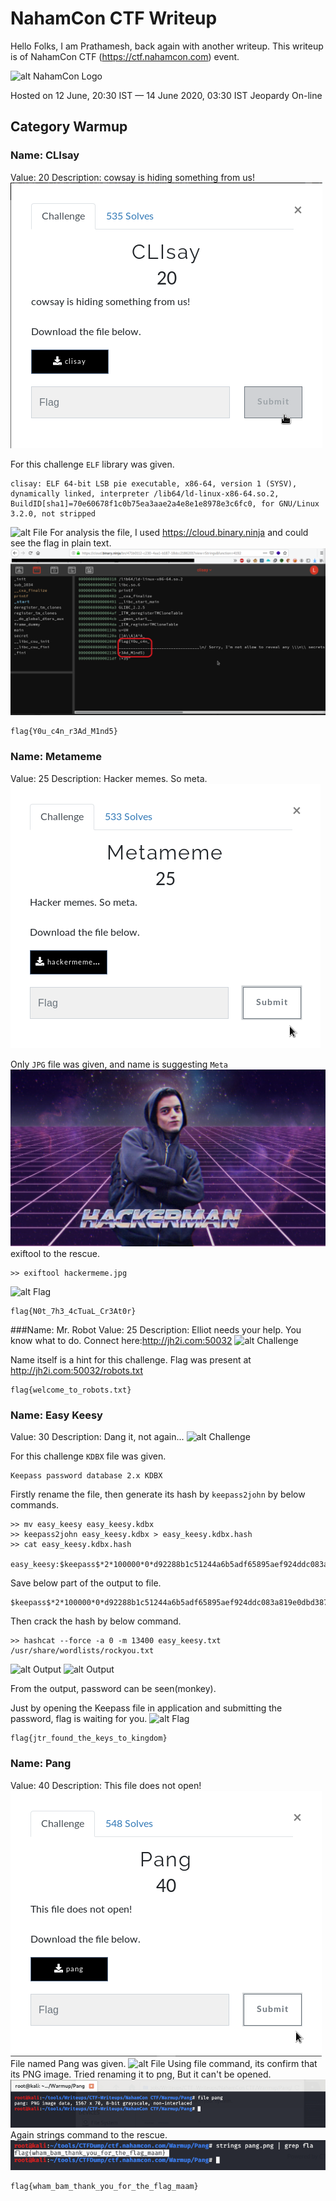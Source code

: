 # NahamCon CTF Writeup
Hello Folks, I am Prathamesh, back again with another writeup.
This writeup is of NahamCon CTF (https://ctf.nahamcon.com) event.

![alt NahamCon Logo](https://d24wuq6o951i2g.cloudfront.net/img/events/id/457/457748121/assets/5b11c1bdf53d63178f90d97d6dc2db87.NahamCon-Logo-Vertical-Main-.png)

Hosted on 12 June, 20:30 IST — 14 June 2020, 03:30 IST Jeopardy On-line

## Category Warmup

### Name: CLIsay
Value: 20
Description: cowsay is hiding something from us!
![alt Challenge](https://github.com/PrathmeshPure/CTF-Writeups/blob/master/NahamCon%20CTF/Warmup/CLIsay/chall.png)

For this challenge `ELF` library was given.
```
clisay: ELF 64-bit LSB pie executable, x86-64, version 1 (SYSV), dynamically linked, interpreter /lib64/ld-linux-x86-64.so.2, BuildID[sha1]=70e60678f1c0b75ea3aae2a4e8e1e8978e3c6fc0, for GNU/Linux 3.2.0, not stripped
```
![alt File](https://github.com/PrathmeshPure/CTF-Writeups/blob/master/NahamCon%20CTF/Warmup/CLIsay/clisay)
For analysis the file, I used https://cloud.binary.ninja and could see the flag in plain text.
![alt File](https://github.com/PrathmeshPure/CTF-Writeups/blob/master/NahamCon%20CTF/Warmup/CLIsay/flag.png)
```
flag{Y0u_c4n_r3Ad_M1nd5}
```

### Name: Metameme
Value: 25
Description: Hacker memes. So meta.
![alt Challenge](https://github.com/PrathmeshPure/CTF-Writeups/blob/master/NahamCon%20CTF/Warmup/Metameme/chall.png)

Only `JPG` file was given, and name is suggesting `Meta`
![alt File](https://github.com/PrathmeshPure/CTF-Writeups/blob/master/NahamCon%20CTF/Warmup/Metameme/hackermeme.jpg)
exiftool to the rescue.
```
>> exiftool hackermeme.jpg 
```
![alt Flag](https://github.com/PrathmeshPure/CTF-Writeups/blob/master/NahamCon%20CTF/Warmup/Metameme/flag.jpg)
```
flag{N0t_7h3_4cTuaL_Cr3At0r}
```

###Name: Mr. Robot
Value: 25
Description: Elliot needs your help. You know what to do. Connect here:http://jh2i.com:50032
![alt Challenge](https://github.com/PrathmeshPure/CTF-Writeups/blob/master/NahamCon%20CTF/Warmup/Mr%Robot/chall.png)

Name itself is a hint for this challenge.
Flag was present at http://jh2i.com:50032/robots.txt
```
flag{welcome_to_robots.txt}
```

### Name: Easy Keesy
Value: 30
Description: Dang it, not again...
![alt Challenge](https://github.com/PrathmeshPure/CTF-Writeups/blob/master/NahamCon%20CTF/Warmup/Easy%Keesy/chall.png)

For this challenge `KDBX` file was given.
```
Keepass password database 2.x KDBX
```
Firstly rename the file, then generate its hash by `keepass2john` by below commands.
```
>> mv easy_keesy easy_keesy.kdbx
>> keepass2john easy_keesy.kdbx > easy_keesy.kdbx.hash
>> cat easy_keesy.kdbx.hash

easy_keesy:$keepass$*2*100000*0*d92288b1c51244a6b5adf65895aef924ddc083a819e0dbd387e7b842649c7974*af85267b1972de6c67cd4fa43d6b4d1b212516d4acd801643e8440f043332477*2d587ad4c839c1d2265525946215fb7e*215547d465bc6fb180a17abbd51625c4c3159b555d880d95400002355f7e2ab8*fbdc2c7d91a59d942e71d6b4d089e3ecbea5a2ab4d86094a6e777626b8779504
```
Save below part of the output to file.
```
$keepass$*2*100000*0*d92288b1c51244a6b5adf65895aef924ddc083a819e0dbd387e7b842649c7974*af85267b1972de6c67cd4fa43d6b4d1b212516d4acd801643e8440f043332477*2d587ad4c839c1d2265525946215fb7e*215547d465bc6fb180a17abbd51625c4c3159b555d880d95400002355f7e2ab8*fbdc2c7d91a59d942e71d6b4d089e3ecbea5a2ab4d86094a6e777626b8779504
```
Then crack the hash by below command.
```
>> hashcat --force -a 0 -m 13400 easy_keesy.txt /usr/share/wordlists/rockyou.txt
```
![alt Output](https://github.com/PrathmeshPure/CTF-Writeups/blob/master/NahamCon%20CTF/Warmup/Easy%Keesy/1st.png)
![alt Output](https://github.com/PrathmeshPure/CTF-Writeups/blob/master/NahamCon%20CTF/Warmup/Easy%Keesy/2nd.png)

From the output, password can be seen(monkey).

Just by opening the Keepass file in application and submitting the password, flag is waiting for you.
![alt Flag](https://github.com/PrathmeshPure/CTF-Writeups/blob/master/NahamCon%20CTF/Warmup/Easy%Keesy/flag.png)
```
flag{jtr_found_the_keys_to_kingdom}
```

### Name: Pang
Value: 40
Description: This file does not open!
![alt Challenge](https://github.com/PrathmeshPure/CTF-Writeups/blob/master/NahamCon%20CTF/Warmup/Pang/chall.png)
File named Pang was given.
![alt File](https://github.com/PrathmeshPure/CTF-Writeups/blob/master/NahamCon%20CTF/Warmup/Pang/pang)
Using file command, its confirm that its PNG image.
Tried renaming it to png, But it can't be opened.
![alt Output](https://github.com/PrathmeshPure/CTF-Writeups/blob/master/NahamCon%20CTF/Warmup/Pang/1st.png)
Again strings command to the rescue.
![alt Flag](https://github.com/PrathmeshPure/CTF-Writeups/blob/master/NahamCon%20CTF/Warmup/Pang/flag.png)
```
flag{wham_bam_thank_you_for_the_flag_maam}
```
